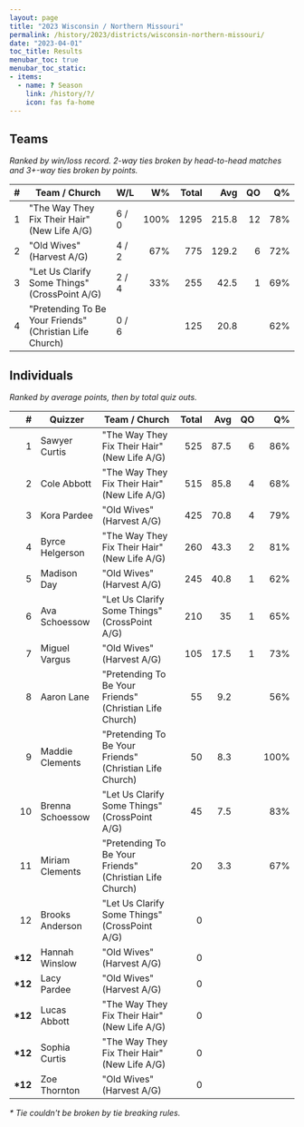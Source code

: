 ```yaml
---
layout: page
title: "2023 Wisconsin / Northern Missouri"
permalink: /history/2023/districts/wisconsin-northern-missouri/
date: "2023-04-01"
toc_title: Results
menubar_toc: true
menubar_toc_static:
- items:
  - name: ? Season
    link: /history/?/
    icon: fas fa-home
---
```


## Teams

*Ranked by win/loss record. 2-way ties broken by head-to-head matches and 3+-way ties broken by points.*

| # | Team / Church                                             | W/L   | W%   | Total | Avg   | QO | Q%  |
|--:|-----------------------------------------------------------|-------|-----:|------:|------:|---:|----:|
| 1 | \"The Way They Fix Their Hair\" (New Life A/G)            | 6 / 0 | 100% | 1295  | 215.8 | 12 | 78% |
| 2 | \"Old Wives\" (Harvest A/G)                               | 4 / 2 | 67%  | 775   | 129.2 | 6  | 72% |
| 3 | \"Let Us Clarify Some Things\" (CrossPoint A/G)           | 2 / 4 | 33%  | 255   | 42.5  | 1  | 69% |
| 4 | \"Pretending To Be Your Friends\" (Christian Life Church) | 0 / 6 |      | 125   | 20.8  |    | 62% |

## Individuals

*Ranked by average points, then by total quiz outs.*

| #        | Quizzer          | Team / Church                                             | Total | Avg  | QO | Q%   |
|---------:|------------------|-----------------------------------------------------------|------:|-----:|---:|-----:|
| 1        | Sawyer Curtis    | \"The Way They Fix Their Hair\" (New Life A/G)            | 525   | 87.5 | 6  | 86%  |
| 2        | Cole Abbott      | \"The Way They Fix Their Hair\" (New Life A/G)            | 515   | 85.8 | 4  | 68%  |
| 3        | Kora Pardee      | \"Old Wives\" (Harvest A/G)                               | 425   | 70.8 | 4  | 79%  |
| 4        | Byrce Helgerson  | \"The Way They Fix Their Hair\" (New Life A/G)            | 260   | 43.3 | 2  | 81%  |
| 5        | Madison Day      | \"Old Wives\" (Harvest A/G)                               | 245   | 40.8 | 1  | 62%  |
| 6        | Ava Schoessow    | \"Let Us Clarify Some Things\" (CrossPoint A/G)           | 210   | 35   | 1  | 65%  |
| 7        | Miguel Vargus    | \"Old Wives\" (Harvest A/G)                               | 105   | 17.5 | 1  | 73%  |
| 8        | Aaron Lane       | \"Pretending To Be Your Friends\" (Christian Life Church) | 55    | 9.2  |    | 56%  |
| 9        | Maddie Clements  | \"Pretending To Be Your Friends\" (Christian Life Church) | 50    | 8.3  |    | 100% |
| 10       | Brenna Schoessow | \"Let Us Clarify Some Things\" (CrossPoint A/G)           | 45    | 7.5  |    | 83%  |
| 11       | Miriam Clements  | \"Pretending To Be Your Friends\" (Christian Life Church) | 20    | 3.3  |    | 67%  |
| 12       | Brooks Anderson  | \"Let Us Clarify Some Things\" (CrossPoint A/G)           | 0     |      |    |      |
| **\*12** | Hannah Winslow   | \"Old Wives\" (Harvest A/G)                               | 0     |      |    |      |
| **\*12** | Lacy Pardee      | \"Old Wives\" (Harvest A/G)                               | 0     |      |    |      |
| **\*12** | Lucas Abbott     | \"The Way They Fix Their Hair\" (New Life A/G)            | 0     |      |    |      |
| **\*12** | Sophia Curtis    | \"The Way They Fix Their Hair\" (New Life A/G)            | 0     |      |    |      |
| **\*12** | Zoe Thornton     | \"Old Wives\" (Harvest A/G)                               | 0     |      |    |      |

*\* Tie couldn't be broken by tie breaking rules.*

